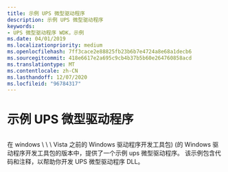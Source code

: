 ```yaml
---
title: 示例 UPS 微型驱动程序
description: 示例 UPS 微型驱动程序
keywords:
- UPS 微型驱动程序 WDK，示例
ms.date: 04/01/2019
ms.localizationpriority: medium
ms.openlocfilehash: 7ff3cace2e88825fb23b6b7e4724a8e68a1decb6
ms.sourcegitcommit: 418e6617e2a695c9cb4b37b5b60e264760858acd
ms.translationtype: MT
ms.contentlocale: zh-CN
ms.lasthandoff: 12/07/2020
ms.locfileid: "96784317"
---
```

# <a name="sample-ups-minidriver"></a>示例 UPS 微型驱动程序

## <span id="ddk_sample_ups_minidriver_kg"></span><span id="DDK_SAMPLE_UPS_MINIDRIVER_KG"></span>

在 windows \\ \\ \\ Vista 之前的 Windows 驱动程序开发工具包)  (的 Windows 驱动程序开发工具包的版本中，提供了一个示例 ups 微型驱动程序。 该示例包含代码和注释，以帮助你开发 UPS 微型驱动程序 DLL。
